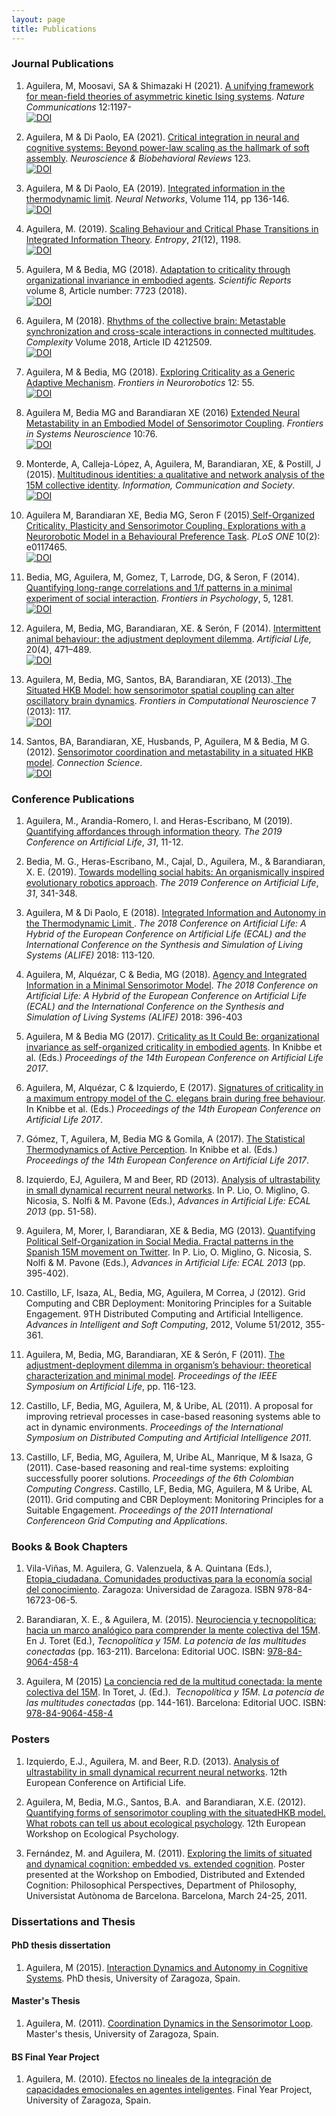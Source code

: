 ```yaml
---
layout: page
title: Publications
---
```


### Journal Publications

1. Aguilera, M, Moosavi, SA & Shimazaki H (2021). [A unifying framework for mean-field theories of asymmetric kinetic Ising systems](https://www.nature.com/articles/s41467-021-20890-5). _Nature Communications_ 12:1197- \
[![DOI](https://img.shields.io/badge/DOI-10.1038/s41467-021-20890-lightgreen.svg)](https://doi.org/10.1038/s41467-021-20890)

1. Aguilera, M & Di Paolo, EA (2021). [Critical integration in neural and cognitive systems: Beyond power-law scaling as the hallmark of soft assembly](https://www.sciencedirect.com/science/article/pii/S0149763421000233). _Neuroscience & Biobehavioral Reviews_ 123. \
[![DOI](https://img.shields.io/badge/DOI-10.1016/j.neubiorev.2021.01.009-lightgreen.svg)](https://doi.org/10.1016/j.neubiorev.2021.01.009)

1. Aguilera, M &amp; Di Paolo, EA (2019). <a href="https://doi.org/10.1016/j.neunet.2019.03.001" target="_blank" rel="nofollow noopener">Integrated information in the thermodynamic limit</a>. <i>Neural Networks</i>, Volume 114, pp 136-146.\
[![DOI](https://img.shields.io/badge/DOI-10.1016/j.neunet.2019.03.001-lightgreen.svg)](https://doi.org/10.1016/j.neunet.2019.03.001)

1. Aguilera, M. (2019). <a href="https://www.mdpi.com/1099-4300/21/12/1198" target="_blank" rel="nofollow noopener">Scaling Behaviour and Critical Phase Transitions in Integrated Information Theory</a>. <i>Entropy</i>, <i>21</i>(12), 1198.\
[![DOI](https://img.shields.io/badge/DOI-10.3390/e21121198-lightgreen.svg)](https://doi.org/10.3390/e21121198)

1. Aguilera, M &amp; Bedia, MG (2018). <a href="https://www.nature.com/articles/s41598-018-25925-4" target="_blank" rel="nofollow noopener">Adaptation to criticality through organizational invariance in embodied agents</a>. <i>Scientific Reports </i> volume 8, Article number: 7723 (2018).\
[![DOI](https://img.shields.io/badge/DOI-10.1038/s41598--018--25925--4-lightgreen.svg)](https://doi.org/10.1038/s41598-018-25925-4)

1. Aguilera, M (2018). <a href="https://www.hindawi.com/journals/complexity/2018/4212509/" target="_blank" rel="nofollow noopener">Rhythms of the collective brain: Metastable synchronization and cross-scale interactions in connected multitudes</a>.<em> Complexity</em> Volume 2018, Article ID 4212509.\
[![DOI](https://img.shields.io/badge/DOI-10.1155/2018/4212509-lightgreen.svg)](https://doi.org/10.1155/2018/4212509)

1. Aguilera, M &amp; Bedia, MG (2018). <a href="https://doi.org/10.3389/fnbot.2018.00055"  target="_blank" rel="nofollow noopener">Exploring Criticality as a Generic Adaptive Mechanism</a>.<em> Frontiers in Neurorobotics</em> 12: 55.\
[![DOI](https://img.shields.io/badge/DOI-10.3389/fnbot.2018.00055-lightgreen.svg)](https://doi.org/10.3389/fnbot.2018.00055)

1. Aguilera M, Bedia MG and Barandiaran XE (2016) <a href="http://journal.frontiersin.org/article/10.3389/fnsys.2016.00076/pdf"  target="_blank" rel="nofollow noopener">Extended Neural Metastability in an Embodied Model of Sensorimotor Coupling</a>. <em>Frontiers in Systems Neuroscience</em> 10:76.\
[![DOI](https://img.shields.io/badge/DOI-10.3389/fnsys.2016.00076-lightgreen.svg)](https://doi.org/10.3389/fnsys.2016.00076)

1. Monterde, A, Calleja-López, A, Aguilera, M, Barandiaran, XE, &amp; Postill, J (2015). <a href="files/monterde_etal_2015_multitudinous_identities.pdf"  target="_blank">Multitudinous identities: a qualitative and network analysis of the 15M collective identity</a>. <em>Information, Communication and Society</em>.\
[![DOI](https://img.shields.io/badge/DOI-10.1080/1369118X.2015.1043315-lightgreen.svg)](https://doi.org/10.1080/1369118X.2015.1043315)

1. Aguilera M, Barandiaran XE, Bedia MG, Seron F (2015)<a href="https://doi.org/10.1371/journal.pone.0117465"  target="_blank" rel="nofollow noopener"> Self-Organized Criticality, Plasticity and Sensorimotor Coupling. Explorations with a Neurorobotic Model in a Behavioural Preference Task</a>. <em>PLoS ONE</em> 10(2): e0117465.\
[![DOI](https://img.shields.io/badge/DOI-10.1371/journal.pone.0117465-lightgreen.svg)](https://doi.org/10.1371/journal.pone.0117465)

1. Bedia, MG, Aguilera, M, Gomez, T, Larrode, DG, &amp; Seron, F (2014). <a href="https://doi.org/10.3389/fpsyg.2014.01281"  target="_blank" rel="nofollow noopener">Quantifying long-range correlations and 1/f patterns in a minimal experiment of social interaction</a>. <em>Frontiers in Psychology</em>, 5, 1281.\
[![DOI](https://img.shields.io/badge/DOI-10.3389/fpsyg.2014.01281-lightgreen.svg)](https://doi.org/10.3389/fpsyg.2014.01281)

1. Aguilera, M, Bedia, MG, Barandiaran, XE. &amp; Serón, F (2014). <a href="files/adjustment-deployment-dilemma.pdf"  target="_blank">Intermittent animal behaviour: the adjustment deployment dilemma</a>.<em> Artificial Life, </em>20(4), 471–489.\
[![DOI](https://img.shields.io/badge/DOI-10.1162/ARTL_a_00133-lightgreen.svg)](https://doi.org/10.1162/ARTL_a_00133)

1. Aguilera, M, Bedia, MG, Santos, BA, Barandiaran, XE (2013).<a href="https://doi.org/10.3389/fncom.2013.00117"  target="_blank" rel="nofollow noopener"> The Situated HKB Model: how sensorimotor spatial coupling can alter oscillatory brain dynamics</a>. <i>Frontiers in Computational Neuroscience</i> 7 (2013): 117.\
[![DOI](https://img.shields.io/badge/DOI-10.3389/fncom.2013.00117-lightgreen.svg)](https://doi.org/10.3389/fncom.2013.00117)

1. Santos, BA, Barandiaran, XE, Husbands, P, Aguilera, M &amp; Bedia, M G. (2012). <a href="https://doi.org/10.1080/09540091.2013.770821" target="_blank" rel="nofollow noopener">Sensorimotor coordination and metastability in a situated HKB model</a>. <em>Connection Science</em>.\
[![DOI](https://img.shields.io/badge/DOI-10.1080/09540091.2013.770821-lightgreen.svg)](https://doi.org/10.1080/09540091.2013.770821)


### Conference Publications

1. Aguilera, M., Arandia-Romero, I. and Heras-Escribano, M (2019). <a href="https://doi.org/10.1162/isal_a_00136"  target="_blank" rel="nofollow noopener">Quantifying affordances through information theory</a>. <i>The 2019 Conference on Artificial Life</i>, <i>31</i>, 11-12.

1. Bedia, M. G., Heras-Escribano, M., Cajal, D., Aguilera, M., &amp; Barandiaran, X. E. (2019). <a href="https://doi.org/10.1162/isal_a_00185"  target="_blank" rel="nofollow noopener">Towards modelling social habits: An organismically inspired evolutionary robotics approach</a>. <i>The 2019 Conference on Artificial Life</i>, <i>31</i>, 341-348.

1. Aguilera, M &amp; Di Paolo, E (2018). <a href="https://www.mitpressjournals.org/doi/abs/10.1162/isal_a_00030"  target="_blank" rel="nofollow noopener">Integrated Information and Autonomy in the Thermodynamic Limit </a>. <em>The 2018 Conference on Artificial Life: A Hybrid of the European Conference on Artificial Life (ECAL) and the International Conference on the Synthesis and Simulation of Living Systems (ALIFE)</em> 2018: 113-120.

1. Aguilera, M, Alquézar, C &amp; Bedia, MG (2018). <a href="https://www.mitpressjournals.org/doi/abs/10.1162/isal_a_00077" target="_blank" rel="nofollow noopener">Agency and Integrated Information in a Minimal Sensorimotor Model</a>. <em>The 2018 Conference on Artificial Life: A Hybrid of the European Conference on Artificial Life (ECAL) and the International Conference on the Synthesis and Simulation of Living Systems (ALIFE)</em> 2018: 396-403

1. Aguilera, M &amp; Bedia MG (2017). <a href="http://cognet.mit.edu/sites/default/files/journalpdfs/ecal_a_009.pdf"  target="_blank" rel="nofollow noopener">Criticality as It Could Be: organizational invariance as self-organized criticality in embodied agents</a>. In Knibbe et al. (Eds.) <em>Proceedings of the 14th European Conference on Artificial Life 2017</em>.

1. Aguilera, M, Alquézar, C &amp; Izquierdo, E (2017). <a href="http://cognet.mit.edu/sites/default/files/journalpdfs/ecal_a_010.pdf"  target="_blank" rel="nofollow noopener">Signatures of criticality in a maximum entropy model of the C. elegans brain during free behaviour</a>. In Knibbe et al. (Eds.) <em>Proceedings of the 14th European Conference on Artificial Life 2017</em>.

1. Gómez, T, Aguilera, M, Bedia MG &amp; Gomila, A (2017). <a href="http://cognet.mit.edu/sites/default/files/journalpdfs/ecal_a_082.pdf"  target="_blank" rel="nofollow noopener">The Statistical Thermodynamics of Active Perception</a>. In Knibbe et al. (Eds.) <em>Proceedings of the 14th European Conference on Artificial Life 2017</em>.

1. Izquierdo, EJ, Aguilera, M and Beer, RD (2013). <a href="http://maguilera0.files.wordpress.com/2012/11/izquierdoecal2013.pdf"  target="_blank" rel="nofollow noopener">Analysis of ultrastability in small dynamical recurrent neural networks</a>. In P. Lio, O. Miglino, G. Nicosia, S. Nolfi &amp; M. Pavone (Eds.), <i>Advances in Artificial Life: ECAL 2013</i> (pp. 51-58).

1. Aguilera, M, Morer, I, Barandiaran, XE &amp; Bedia, MG (2013). <a href="http://maguilera0.files.wordpress.com/2012/11/main.pdf"  target="_blank" rel="nofollow noopener">Quantifying Political Self-Organization in Social Media. Fractal patterns in the Spanish 15M movement on Twitter</a>. In P. Lio, O. Miglino, G. Nicosia, S. Nolfi &amp; M. Pavone (Eds.), <i>Advances in Artificial Life: ECAL 2013</i> (pp. 395-402).

1. Castillo, LF, Isaza, AL, Bedia, MG, Aguilera, M Correa, J (2012). Grid Computing and CBR Deployment: Monitoring Principles for a Suitable Engagement. 9TH Distributed Computing and Artificial Intelligence. <em>Advances in Intelligent and Soft Computing</em>, 2012, Volume 51/2012, 355-361.

1. Aguilera, M, Bedia, MG, Barandiaran, XE &amp; Serón, F (2011). <a href="http://maguilera0.files.wordpress.com/2012/11/aguilera_etal_-_2011_-_the_adjustment-deployment_dilemma_in_organisms_behaviour_-_.pdf" target="_blank" rel="nofollow noopener">The adjustment-deployment dilemma in organism’s behaviour: theoretical characterization and minimal model</a>.<em> Proceedings of the IEEE Symposium on Artificial Life</em>, pp. 116-123.

1. Castillo, LF, Bedia, MG, Aguilera, M, &amp; Uribe, AL (2011). A proposal for improving retrieval processes in case-based reasoning systems able to act in dynamic environments. <em>Proceedings of the International Symposium on Distributed Computing and Artificial Intelligence 2011</em>.

1. Castillo, LF, Bedia, MG, Aguilera, M, Uribe AL, Manrique, M &amp; Isaza, G (2011). Case-based reasoning and real-time systems: exploiting successfully poorer solutions. <em>Proceedings of the 6th Colombian Computing Congress</em>.
Castillo, LF, Bedia, MG, Aguilera, M &amp; Uribe, AL (2011). Grid computing and CBR Deployment: Monitoring Principles for a Suitable Engagement. <em>Proceedings of the 2011 International Conferenceon Grid Computing and Applications</em>.

### Books &amp; Book Chapters

1. Vila-Viñas, M. Aguilera, G. Valenzuela, &amp; A. Quintana (Eds.), <a href="http://etopiaciudadana.unizar.es/files/Etopia_Ciudadana_2016_libro.pdf">Etopia_ciudadana. Comunidades productivas para la economía social del conocimiento</a>. Zaragoza: Universidad de Zaragoza. ISBN 978-84-16723-06-5.

1. Barandiaran, X. E., &amp; Aguilera, M. (2015). <a href="https://maguilera0.files.wordpress.com/2012/11/barandiaran_n_aguilera_-_2015_-_neurociencia_y_tecnopolitica_15m_-_tecnopolitica15m_cap.pdf">Neurociencia y tecnopolítica: hacia un marco analógico para comprender la mente colectiva del 15M</a>. En J. Toret (Ed.), <em>Tecnopolítica y 15M. La potencia de las multitudes conectadas</em> (pp. 163-211). Barcelona: Editorial UOC. ISBN: <a class="libx-autolink" title="ISBN not found" href="http://roble.unizar.es/search*spi/i?8490644586&amp;startLimit=&amp;endLimit=">978-84-9064-458-4</a>

1. Aguilera, M (2015) <a href="http://maguilera0.files.wordpress.com/2013/06/capitulo.pdf" target="_blank" rel="noopener noreferrer">La conciencia red de la multitud conectada: la mente colectiva del 15M</a>. In Toret, J. (Ed.).  <em>Tecnopolítica y 15M. La potencia de las multitudes conectadas</em> (pp. 144-161). Barcelona: Editorial UOC. ISBN: <a class="libx-autolink" title="ISBN not found" href="http://roble.unizar.es/search*spi/i?8490644586&amp;startLimit=&amp;endLimit=">978-84-9064-458-4</a>

### Posters

1. Izquierdo, E.J., Aguilera, M. and Beer, R.D. (2013). <a href="http://maguilera0.files.wordpress.com/2012/11/poster_final.pdf" target="_blank" rel="noopener noreferrer">Analysis of ultrastability in small dynamical recurrent neural networks</a>. 12th European Conference on Artificial Life.

1. Aguilera, M, Bedia, M.G., Santos, B.A.  and Barandiaran, X.E. (2012).<a href="http://maguilera0.files.wordpress.com/2012/11/quantifying-forms-of-sensorimotor-coupling.pdf" target="_blank" rel="noopener noreferrer"> Quantifying forms of sensorimotor coupling with the situated­HKB model. What robots can tell us about ecological psychology</a>. 12th European Workshop on Ecological Psychology.

1. Fernández, M. and Aguilera, M. (2011). <a href="http://maguilera0.files.wordpress.com/2012/11/poster-extended-vs-embedded-cog.pdf" target="_blank" rel="noopener noreferrer">Exploring the limits of situated and dynamical cognition: embedded vs. extended cognition</a>. Poster presented at the Workshop on Embodied, Distributed and Extended Cognition: Philosophical Perspectives, Department of Philosophy, Universistat Autònoma de Barcelona. Barcelona, March 24-25, 2011.

### Dissertations and Thesis

#### PhD thesis dissertation

1. Aguilera, M (2015). <a href="http://phdthesis.maguilera.net/">Interaction Dynamics and Autonomy in Cognitive Systems</a>. PhD thesis, University of Zaragoza, Spain.

#### Master's Thesis

1. Aguilera, M. (2011). <a href="http://zaguan.unizar.es/TAZ/CPS/2011/6274/TAZ-TFM-2011-040.pdf" target="_blank" rel="noopener noreferrer">Coordination Dynamics in the Sensorimotor Loop</a>. Master's thesis, University of Zaragoza, Spain.

#### BS Final Year Project

1. Aguilera, M. (2010). <a href="http://www.google.es/url?sa=t&amp;rct=j&amp;q=&amp;esrc=s&amp;source=web&amp;cd=1&amp;cad=rja&amp;ved=0CB8QFjAA&amp;url=http%3A%2F%2Fzaguan.unizar.es%2FTAZ%2FCPS%2F2010%2F4897%2FTAZ-PFC-2010-105.pdf&amp;ei=QL2XUOKNBo3U4QTps4DwBQ&amp;usg=AFQjCNGZHWOFTOMNmm42J7p3bqVjBWEieg" target="_blank" rel="noopener noreferrer">Efectos no lineales de la integración de capacidades emocionales en agentes inteligentes</a>. Final Year Project, University of Zaragoza, Spain.

